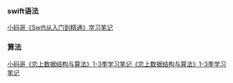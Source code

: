 ### swift语法
[小码哥《Swift从入门到精通》学习笔记](https://www.cnblogs.com/tzsh1007/category/1511704.html)

### 算法
[小码哥《恋上数据结构与算法》1-3季学习笔记]()[《恋上数据结构与算法》1-3季学习笔记]()
